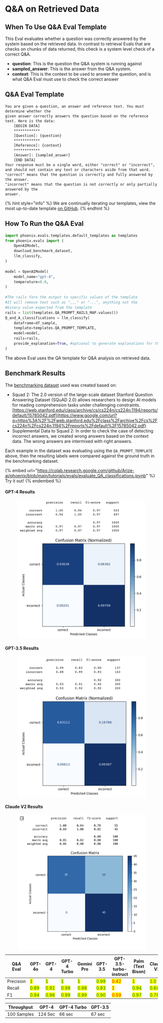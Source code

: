 # Q\&A on Retrieved Data

## When To Use Q\&A Eval Template

This Eval evaluates whether a question was correctly answered by the system based on the retrieved data. In contrast to retrieval Evals that are checks on chunks of data returned, this check is a system level check of a correct Q\&A.

* **question**: This is the question the Q\&A system is running against
* **sampled\_answer**: This is the answer from the Q\&A system.
* **context**: This is the context to be used to answer the question, and is what Q\&A Eval must use to check the correct answer

## Q\&A Eval Template

```
You are given a question, an answer and reference text. You must determine whether the
given answer correctly answers the question based on the reference text. Here is the data:
    [BEGIN DATA]
    ************
    [Question]: {question}
    ************
    [Reference]: {context}
    ************
    [Answer]: {sampled_answer}
    [END DATA]
Your response must be a single word, either "correct" or "incorrect",
and should not contain any text or characters aside from that word.
"correct" means that the question is correctly and fully answered by the answer.
"incorrect" means that the question is not correctly or only partially answered by the
answer.
```

{% hint style="info" %}
We are continually iterating our templates, view the most up-to-date template [on GitHub](https://github.com/Arize-ai/phoenix/blob/ecef5242d2f9bb39a2fdf5d96a2b1841191f7944/packages/phoenix-evals/src/phoenix/evals/span_templates.py#L104).
{% endhint %}

## How To Run the Q\&A Eval

```python
import phoenix.evals.templates.default_templates as templates
from phoenix.evals import (
    OpenAIModel,
    download_benchmark_dataset,
    llm_classify,
)

model = OpenAIModel(
    model_name="gpt-4",
    temperature=0.0,
)

#The rails fore the output to specific values of the template
#It will remove text such as ",,," or "...", anything not the
#binary value expected from the template
rails = list(templates.QA_PROMPT_RAILS_MAP.values())
Q_and_A_classifications = llm_classify(
    dataframe=df_sample,
    template=templates.QA_PROMPT_TEMPLATE,
    model=model,
    rails=rails,
    provide_explanation=True, #optional to generate explanations for the value produced by the eval LLM
)
```

The above Eval uses the QA template for Q\&A analysis on retrieved data.

## Benchmark Results

The [benchmarking dataset](https://storage.googleapis.com/arize-phoenix-assets/evals/qa-classification/qa_generated_dataset.jsonl.zip) used was created based on:

* Squad 2: The 2.0 version of the large-scale dataset Stanford Question Answering Dataset (SQuAD 2.0) allows researchers to design AI models for reading comprehension tasks under challenging constraints. [https://web.stanford.edu/class/archive/cs/cs224n/cs224n.1194/reports/default/15785042.pdf](https://www.google.com/url?q=https%3A%2F%2Fweb.stanford.edu%2Fclass%2Farchive%2Fcs%2Fcs224n%2Fcs224n.1194%2Freports%2Fdefault%2F15785042.pdf)
* Supplemental Data to Squad 2: In order to check the case of detecting incorrect answers, we created wrong answers based on the context data. The wrong answers are intermixed with right answers.

Each example in the dataset was evaluating using the `QA_PROMPT_TEMPLATE` above, then the resulting labels were compared against the ground truth in the benchmarking dataset.

{% embed url="https://colab.research.google.com/github/Arize-ai/phoenix/blob/main/tutorials/evals/evaluate_QA_classifications.ipynb" %}
Try it out!
{% endembed %}

#### GPT-4 Results

<figure><img src="../../../.gitbook/assets/Screenshot 2023-09-16 at 5.25.14 PM.png" alt=""><figcaption></figcaption></figure>

#### GPT-3.5 Results

<figure><img src="../../../.gitbook/assets/Screenshot 2023-09-16 at 5.38.50 PM.png" alt=""><figcaption></figcaption></figure>

#### Claude V2 Results

<figure><img src="../../../.gitbook/assets/claude_v2_q_n_a.png" alt=""><figcaption></figcaption></figure>

<table><thead><tr><th width="116">Q&#x26;A Eval</th><th>GPT-4o</th><th>GPT-4</th><th width="125">GPT-4 Turbo</th><th>Gemini Pro</th><th>GPT-3.5</th><th>GPT-3.5-turbo-instruct</th><th width="69">Palm (Text Bison)</th><th>Claude V2</th></tr></thead><tbody><tr><td>Precision</td><td><mark style="color:green;">1</mark></td><td><mark style="color:green;">1</mark></td><td><mark style="color:green;">1</mark></td><td><mark style="color:green;">1</mark></td><td><mark style="color:green;">0.99</mark></td><td><mark style="color:red;">0.42</mark></td><td><mark style="color:green;">1</mark></td><td><mark style="color:green;">1.0</mark></td></tr><tr><td>Recall</td><td><mark style="color:green;">0.89</mark></td><td><mark style="color:green;">0.92</mark></td><td><mark style="color:green;">0.98</mark></td><td><mark style="color:green;">0.98</mark></td><td><mark style="color:green;">0.83</mark></td><td><mark style="color:red;">1</mark></td><td><mark style="color:green;">0.94</mark></td><td><mark style="color:green;">0.64</mark></td></tr><tr><td>F1</td><td><mark style="color:green;">0.94</mark></td><td><mark style="color:green;">0.96</mark></td><td><mark style="color:green;">0.99</mark></td><td><mark style="color:green;">0.99</mark></td><td><mark style="color:green;">0.90</mark></td><td><mark style="color:red;">0.59</mark></td><td><mark style="color:green;">0.97</mark></td><td><mark style="color:green;">0.78</mark></td></tr></tbody></table>

| Throughput  | GPT-4   | GPT-4 Turbo | GPT-3.5 |
| ----------- | ------- | ----------- | ------- |
| 100 Samples | 124 Sec | 66 sec      | 67 sec  |
